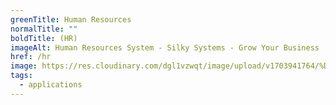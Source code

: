 ```yaml
---
greenTitle: Human Resources
normalTitle: ""
boldTitle: (HR)
imageAlt: Human Resources System - Silky Systems - Grow Your Business
href: /hr
image: https://res.cloudinary.com/dgl1vzwqt/image/upload/v1703941764/%D9%84%D9%82%D8%B7%D8%A9_%D8%B4%D8%A7%D8%B4%D8%A9_2023-12-30_150418_sbeuvd.webp
tags:
  - applications
---
```

